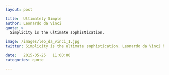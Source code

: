 ```yaml
---
layout: post

title:  Ultimately Simple
author: Leonardo da Vinci
quote: >
  Simplicity is the ultimate sophistication.

image: /images/leo_da_vinci_1.jpg
twitter: Simplicity is the ultimate sophistication. Leonardo da Vinci http://quotes.stockflare.com/

date:   2015-05-25	 11:00:00
categories: quote

---
```


